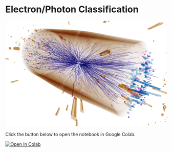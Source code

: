 # Electron/Photon Classification 
![GitHub Logo](images/CollisionImage.png)

Click the button below to open the notebook in Google Colab.

[![Open In Colab](https://colab.research.google.com/assets/colab-badge.svg)](https://colab.research.google.com/github/roy-cruz/FISI4997-MLBasicsProj/blob/main/EGammaClassification/egamma_classification.ipynb)
